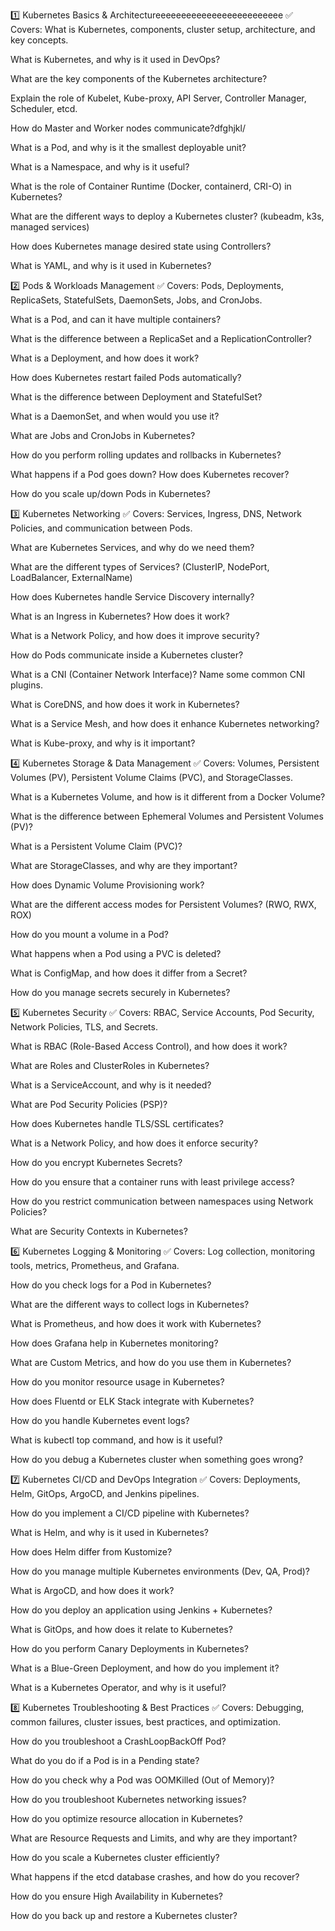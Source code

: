 1️⃣ Kubernetes Basics & Architectureeeeeeeeeeeeeeeeeeeeeeeee
✅ Covers: What is Kubernetes, components, cluster setup, architecture, and key concepts.

What is Kubernetes, and why is it used in DevOps?

What are the key components of the Kubernetes architecture?

Explain the role of Kubelet, Kube-proxy, API Server, Controller Manager, Scheduler, etcd.

How do Master and Worker nodes communicate?dfghjkl/

What is a Pod, and why is it the smallest deployable unit?

What is a Namespace, and why is it useful?

What is the role of Container Runtime (Docker, containerd, CRI-O) in Kubernetes?

What are the different ways to deploy a Kubernetes cluster? (kubeadm, k3s, managed services)

How does Kubernetes manage desired state using Controllers?

What is YAML, and why is it used in Kubernetes?

2️⃣ Pods & Workloads Management
✅ Covers: Pods, Deployments, ReplicaSets, StatefulSets, DaemonSets, Jobs, and CronJobs.

What is a Pod, and can it have multiple containers?

What is the difference between a ReplicaSet and a ReplicationController?

What is a Deployment, and how does it work?

How does Kubernetes restart failed Pods automatically?

What is the difference between Deployment and StatefulSet?

What is a DaemonSet, and when would you use it?

What are Jobs and CronJobs in Kubernetes?

How do you perform rolling updates and rollbacks in Kubernetes?

What happens if a Pod goes down? How does Kubernetes recover?

How do you scale up/down Pods in Kubernetes?

3️⃣ Kubernetes Networking
✅ Covers: Services, Ingress, DNS, Network Policies, and communication between Pods.

What are Kubernetes Services, and why do we need them?

What are the different types of Services? (ClusterIP, NodePort, LoadBalancer, ExternalName)

How does Kubernetes handle Service Discovery internally?

What is an Ingress in Kubernetes? How does it work?

What is a Network Policy, and how does it improve security?

How do Pods communicate inside a Kubernetes cluster?

What is a CNI (Container Network Interface)? Name some common CNI plugins.

What is CoreDNS, and how does it work in Kubernetes?

What is a Service Mesh, and how does it enhance Kubernetes networking?

What is Kube-proxy, and why is it important?

4️⃣ Kubernetes Storage & Data Management
✅ Covers: Volumes, Persistent Volumes (PV), Persistent Volume Claims (PVC), and StorageClasses.

What is a Kubernetes Volume, and how is it different from a Docker Volume?

What is the difference between Ephemeral Volumes and Persistent Volumes (PV)?

What is a Persistent Volume Claim (PVC)?

What are StorageClasses, and why are they important?

How does Dynamic Volume Provisioning work?

What are the different access modes for Persistent Volumes? (RWO, RWX, ROX)

How do you mount a volume in a Pod?

What happens when a Pod using a PVC is deleted?

What is ConfigMap, and how does it differ from a Secret?

How do you manage secrets securely in Kubernetes?

5️⃣ Kubernetes Security
✅ Covers: RBAC, Service Accounts, Pod Security, Network Policies, TLS, and Secrets.

What is RBAC (Role-Based Access Control), and how does it work?

What are Roles and ClusterRoles in Kubernetes?

What is a ServiceAccount, and why is it needed?

What are Pod Security Policies (PSP)?

How does Kubernetes handle TLS/SSL certificates?

What is a Network Policy, and how does it enforce security?

How do you encrypt Kubernetes Secrets?

How do you ensure that a container runs with least privilege access?

How do you restrict communication between namespaces using Network Policies?

What are Security Contexts in Kubernetes?

6️⃣ Kubernetes Logging & Monitoring
✅ Covers: Log collection, monitoring tools, metrics, Prometheus, and Grafana.

How do you check logs for a Pod in Kubernetes?

What are the different ways to collect logs in Kubernetes?

What is Prometheus, and how does it work with Kubernetes?

How does Grafana help in Kubernetes monitoring?

What are Custom Metrics, and how do you use them in Kubernetes?

How do you monitor resource usage in Kubernetes?

How does Fluentd or ELK Stack integrate with Kubernetes?

How do you handle Kubernetes event logs?

What is kubectl top command, and how is it useful?

How do you debug a Kubernetes cluster when something goes wrong?

7️⃣ Kubernetes CI/CD and DevOps Integration
✅ Covers: Deployments, Helm, GitOps, ArgoCD, and Jenkins pipelines.

How do you implement a CI/CD pipeline with Kubernetes?

What is Helm, and why is it used in Kubernetes?

How does Helm differ from Kustomize?

How do you manage multiple Kubernetes environments (Dev, QA, Prod)?

What is ArgoCD, and how does it work?

How do you deploy an application using Jenkins + Kubernetes?

What is GitOps, and how does it relate to Kubernetes?

How do you perform Canary Deployments in Kubernetes?

What is a Blue-Green Deployment, and how do you implement it?

What is a Kubernetes Operator, and why is it useful?

8️⃣ Kubernetes Troubleshooting & Best Practices
✅ Covers: Debugging, common failures, cluster issues, best practices, and optimization.

How do you troubleshoot a CrashLoopBackOff Pod?

What do you do if a Pod is in a Pending state?

How do you check why a Pod was OOMKilled (Out of Memory)?

How do you troubleshoot Kubernetes networking issues?

How do you optimize resource allocation in Kubernetes?

What are Resource Requests and Limits, and why are they important?

How do you scale a Kubernetes cluster efficiently?

What happens if the etcd database crashes, and how do you recover?

How do you ensure High Availability in Kubernetes?

How do you back up and restore a Kubernetes cluster?